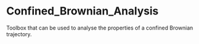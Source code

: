 # Confined_Brownian_Analysis
 Toolbox that can be used to analyse the properties of a confined Brownian trajectory.
